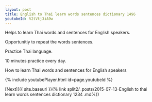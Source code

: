 ```yaml
---
layout: post
title: English to Thai learn words sentences dictionary 1496 
youtubeId: V2tVtj3iA9w
---
```

 
 
Helps to learn Thai words and sentences for English speakers.

Opportunitiy to repeat the words sentences. 

Practice Thai language. 
 
10 minutes practice every day. 
 
How to learn Thai words and sentences for English speakers 
 
{% include youtubePlayer.html id=page.youtubeId %}
 
 
[Next]({{ site.baseurl }}{% link  split2/_posts/2015-07-13-English to thai learn words sentences dictionary 1234 .md%})
 
